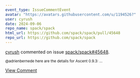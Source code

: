 ```yaml
---
event_type: IssueCommentEvent
avatar: "https://avatars.githubusercontent.com/u/1194526?"
user: cyrush
date: 2024-09-06
repo_name: spack/spack
html_url: https://github.com/spack/spack/pull/45648
repo_url: https://github.com/spack/spack
---
```


<a href='https://github.com/cyrush' target='_blank'>cyrush</a> commented on issue <a href='https://github.com/spack/spack/pull/45648' target='_blank'>spack/spack#45648</a>.

<small>@adrienbernede  here are the details for Ascent 0.9.3:...</small>

<a href='https://github.com/spack/spack/pull/45648' target='_blank'>View Comment</a>